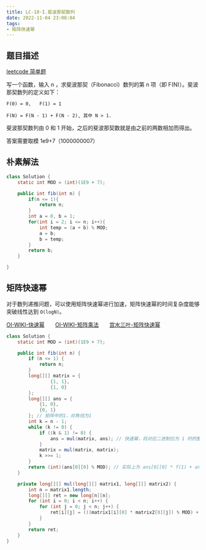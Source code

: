 ```yaml
---
title: LC-10-I.斐波那契数列
date: 2022-11-04 23:08:04
tags:
- 矩阵快速幂
---
```


## 题目描述
[leetcode 简单题](https://leetcode.cn/problems/fei-bo-na-qi-shu-lie-lcof/)

写一个函数，输入 n ，求斐波那契（Fibonacci）数列的第 n 项（即 F(N)）。斐波那契数列的定义如下：

```
F(0) = 0,   F(1) = 1

F(N) = F(N - 1) + F(N - 2), 其中 N > 1.
```

斐波那契数列由 0 和 1 开始，之后的斐波那契数就是由之前的两数相加而得出。

答案需要取模 1e9+7（1000000007）

## 朴素解法
```Java
class Solution {
    static int MOD = (int)(1E9 + 7);

    public int fib(int n) {
        if(n <= 1){
            return n;
        }
        int a = 0, b = 1;
        for(int i = 2; i <= n; i++){
            int temp = (a + b) % MOD; 
            a = b;
            b = temp;
        }
        return b;
    }

}
```

## 矩阵快速幂
对于数列递推问题，可以使用矩阵快速幂进行加速，矩阵快速幂的时间复杂度能够突破线性达到 `O(logN)`。

[OI-WIKI-快速幂](https://oi-wiki.org/math/binary-exponentiation/)　　[OI-WIKI-矩阵乘法](https://oi-wiki.org/math/linear-algebra/matrix/#%E7%9F%A9%E9%98%B5%E4%B9%98%E6%B3%95)　　[宫水三叶-矩阵快速幂](https://mp.weixin.qq.com/s?__biz=MzU4NDE3MTEyMA==&mid=2247488198&idx=1&sn=8272ca6b0ef6530413da4a270abb68bc&chksm=fd9cb9d9caeb30cf6c2defab0f5204adc158969d64418916e306f6bf50ae0c38518d4e4ba146&token=1067450240&lang=zh_CN#rd)

```Java
class Solution {
    static int MOD = (int)(1E9 + 7);

    public int fib(int n) {
        if (n <= 1) {
            return n;
        }
        long[][] matrix = {
                {1, 1},
                {1, 0}
        };
        long[][] ans = {
            {1, 0},
            {0, 1}
        }; // 矩阵中的1，对角线为1
        int k = n - 1;
        while (k != 0) {
            if ((k & 1) != 0) {
                ans = mul(matrix, ans); // 快速幂，将对应二进制位为 1 时的整系数幂乘起来
            }
            matrix = mul(matrix, matrix);
            k >>= 1;
        }
        return (int)(ans[0][0] % MOD); // 实际上为 ans[0][0] * f(1) + ans[0][1] * f(0)
    }

    private long[][] mul(long[][] matrix1, long[][] matrix2) {
        int n = matrix1.length;
        long[][] ret = new long[n][n];
        for (int i = 0; i < n; i++) {
            for (int j = 0; j < n; j++) {
                ret[i][j] = (((matrix1[i][0] * matrix2[0][j]) % MOD) + ((matrix1[i][1] * matrix2[1][j]) % MOD)) % MOD; // 同余
            }
        }
        return ret;
    }
}
```